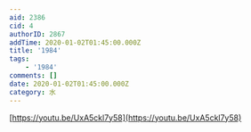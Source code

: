 ```yaml
---
aid: 2386
cid: 4
authorID: 2867
addTime: 2020-01-02T01:45:00.000Z
title: '1984'
tags:
    - '1984'
comments: []
date: 2020-01-02T01:45:00.000Z
category: 水
---
```


[https://youtu.be/UxA5ckl7y58](https://youtu.be/UxA5ckl7y58)
